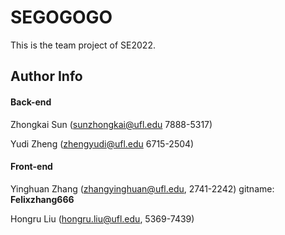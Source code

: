 # SEGOGOGO
This is the team project of SE2022.



## Author Info

#### Back-end

Zhongkai Sun ([sunzhongkai@ufl.edu](mailto:sunzhongkai@ufl.edu) 7888-5317)

Yudi Zheng ([zhengyudi@ufl.edu](mailto:zhengyudi@ufl.edu) 6715-2504)

#### Front-end

Yinghuan Zhang ([zhangyinghuan@ufl.edu](mailto:zhangyinghuan@ufl.edu), 2741-2242) gitname: **Felixzhang666**

Hongru Liu ([hongru.liu@ufl.edu](mailto:hongru.liu@ufl.edu), 5369-7439)
